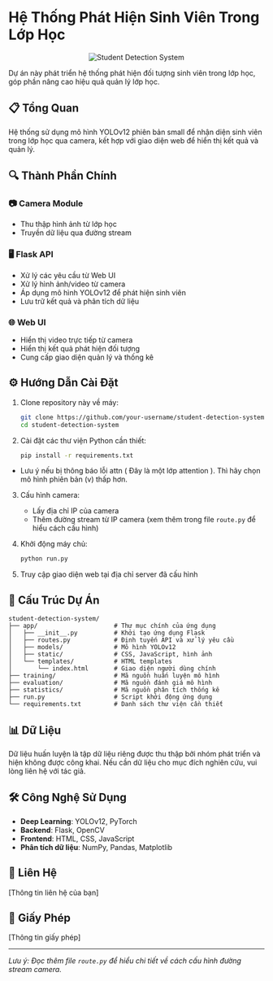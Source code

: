 # Hệ Thống Phát Hiện Sinh Viên Trong Lớp Học

<p align="center">
  <img src="/api/placeholder/800/400" alt="Student Detection System" />
</p>

Dự án này phát triển hệ thống phát hiện đối tượng sinh viên trong lớp học, góp phần nâng cao hiệu quả quản lý lớp học.

## 📋 Tổng Quan

Hệ thống sử dụng mô hình YOLOv12 phiên bản small để nhận diện sinh viên trong lớp học qua camera, kết hợp với giao diện web để hiển thị kết quả và quản lý.

## 🔍 Thành Phần Chính

### 📷 Camera Module
- Thu thập hình ảnh từ lớp học
- Truyền dữ liệu qua đường stream

### 🖥️ Flask API
- Xử lý các yêu cầu từ Web UI
- Xử lý hình ảnh/video từ camera
- Áp dụng mô hình YOLOv12 để phát hiện sinh viên
- Lưu trữ kết quả và phân tích dữ liệu

### 🌐 Web UI
- Hiển thị video trực tiếp từ camera
- Hiển thị kết quả phát hiện đối tượng
- Cung cấp giao diện quản lý và thống kê

## ⚙️ Hướng Dẫn Cài Đặt

1. Clone repository này về máy:
   ```bash
   git clone https://github.com/your-username/student-detection-system.git
   cd student-detection-system
   ```

2. Cài đặt các thư viện Python cần thiết:
   ```bash
   pip install -r requirements.txt
   ```

- Lưu ý nếu bị thông báo lỗi attn ( Đây là một lớp attention ). Thì hãy chọn mô hình phiên bản (v) thấp hơn.
3. Cấu hình camera:
   - Lấy địa chỉ IP của camera
   - Thêm đường stream từ IP camera (xem thêm trong file `route.py` để hiểu cách cấu hình)

4. Khởi động máy chủ:
   ```bash
   python run.py
   ```

5. Truy cập giao diện web tại địa chỉ server đã cấu hình

## 📁 Cấu Trúc Dự Án

```
student-detection-system/
├── app/                     # Thư mục chính của ứng dụng
│   ├── __init__.py          # Khởi tạo ứng dụng Flask
│   ├── routes.py            # Định tuyến API và xử lý yêu cầu
│   ├── models/              # Mô hình YOLOv12
│   ├── static/              # CSS, JavaScript, hình ảnh
│   └── templates/           # HTML templates
│       └── index.html       # Giao diện người dùng chính
├── training/                # Mã nguồn huấn luyện mô hình
├── evaluation/              # Mã nguồn đánh giá mô hình
├── statistics/              # Mã nguồn phân tích thống kê
├── run.py                   # Script khởi động ứng dụng
└── requirements.txt         # Danh sách thư viện cần thiết
```

## 📊 Dữ Liệu

Dữ liệu huấn luyện là tập dữ liệu riêng được thu thập bởi nhóm phát triển và hiện không được công khai. Nếu cần dữ liệu cho mục đích nghiên cứu, vui lòng liên hệ với tác giả.

## 🛠️ Công Nghệ Sử Dụng

- **Deep Learning**: YOLOv12, PyTorch
- **Backend**: Flask, OpenCV
- **Frontend**: HTML, CSS, JavaScript
- **Phân tích dữ liệu**: NumPy, Pandas, Matplotlib

## 📝 Liên Hệ

[Thông tin liên hệ của bạn]

## 📜 Giấy Phép

[Thông tin giấy phép]

---

*Lưu ý: Đọc thêm file `route.py` để hiểu chi tiết về cách cấu hình đường stream camera.*
